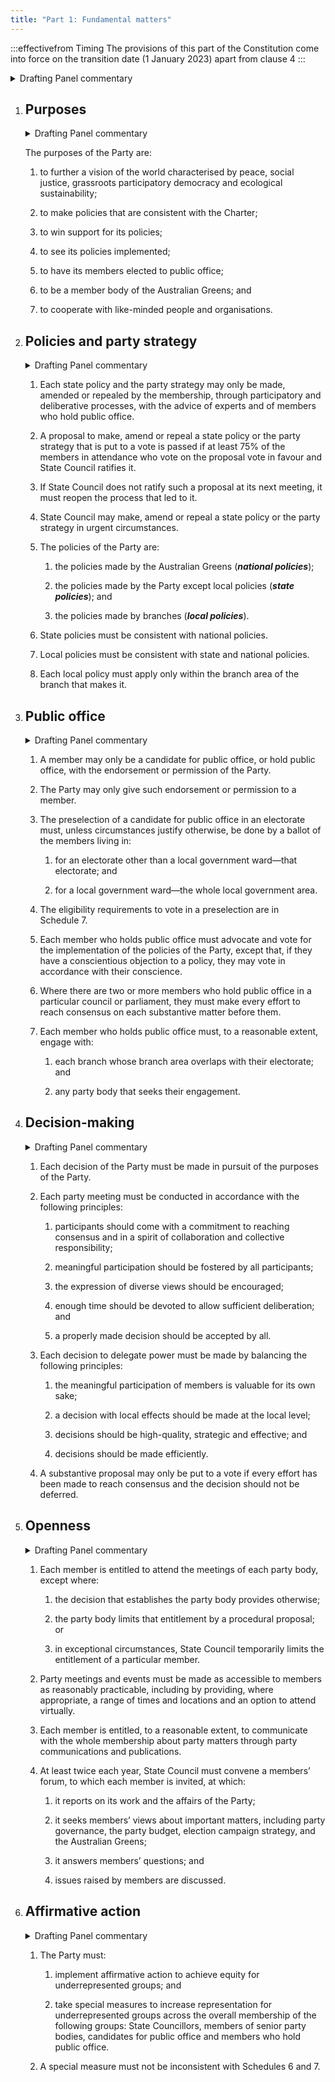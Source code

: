 ```yaml
---
title: "Part 1: Fundamental matters"
---
```


:::effectivefrom Timing
The provisions of this part of the Constitution come into force
on the transition date (1 January 2023) apart from clause 4
:::

<details>

<summary>Drafting Panel commentary</summary>

<u>At a glance</u>

* Sets out our purposes (clause 1).

* Sets out our principles about (clause 2 to 7):

    * how we make policies and the party strategy,

    * members in public office,

    * how we make decisions,

    * the openness of our Party, and

    * affirmative action.

* Sets out the hierarchy of policies (including Australian Greens policies and local
  policies made by branches) (clause 2).

<u>Summary and Explanation</u>

Clause 1 on purposes is straightforward.

Clause 2 on policy requires that party policy and the party strategy generally only be
made by members through a participatory process, by consensus (or a 75% vote) of
members participating. State Council can make a policy or the party strategy in urgent
circumstances. The clause also reflects our existing hierarchy of national, state and
local policies.

Clause 3 is about members in public office and keeps the existing arrangements. It
retains the conscience vote, requires members in public office at a particular level to
attempt to reach consensus with each other, and requires members in public office to
engage with branches and other party bodies wanting such engagement.

Clause 4 introduces a new requirement that all decisions must be made in pursuit of
the party’s purposes (clause 4(1)). The clause sets out, in a more mandatory way than
in our current Constitution, the principles of consensus decision-making (clause 4(2) &
(4)). This clause also sets out new principles for the delegation of decision-making
(clause 4(3)).

Clause 5 sets out the entitlement of members to attend meetings, establishes a new
requirement that meetings be accessible to all members and that members have a
reasonable right to communicate with all other members. This clause also provides for
members’ forums to be held twice a year to discuss issues raised by members
(clause 5(4)).

Clause 6 establishes an additional strengthened mandatory obligation on the Party to
implement affirmative action measures for underrepresented groups. However, this
does not affect the election process for the State Council.

</details>


1. ## Purposes

    <details><summary>Drafting Panel commentary</summary>
    Clause 1 on purposes is straightforward.
    </details>

    The purposes of the Party are:

    <subclause-letters>

    1.  to further a vision of the world characterised by peace, social
    justice, grassroots participatory democracy and ecological
    sustainability;

    2.  to make policies that are consistent with the Charter;

    3.  to win support for its policies;

    4.  to see its policies implemented;

    5.  to have its members elected to public office;

    6.  to be a member body of the Australian Greens; and

    7.  to cooperate with like-minded people and organisations.

    </subclause-letters>

2. ## Policies and party strategy

    <details><summary>Drafting Panel commentary</summary>
    Clause 2 on policy requires that party policy and the party strategy generally only be made by members through a participatory process, by consensus (or a 75% vote) of members participating. State Council can make a policy or the party strategy in urgent circumstances. The clause also reflects our existing hierarchy of national, state and local policies.
    </details>

    1.  Each state policy and the party strategy may only be made,
        amended or repealed by the membership, through participatory and
        deliberative processes, with the advice of experts and of
        members who hold public office.

    2.  A proposal to make, amend or repeal a state policy or the party
        strategy that is put to a vote is passed if at least 75% of the
        members in attendance who vote on the proposal vote in favour
        and State Council ratifies it.

    3.  If State Council does not ratify such a proposal at its next
        meeting, it must reopen the process that led to it.

    4.  State Council may make, amend or repeal a state policy or the
        party strategy in urgent circumstances. 

    5.  The policies of the Party are:

        <subclause-letters>

        1.  the policies made by the Australian Greens (***national
            policies***);

        2.  the policies made by the Party except local policies
            (***state policies***); and

        3.  the policies made by branches (***local policies***).

        </subclause-letters>

    6.  State policies must be consistent with national policies.

    7.  Local policies must be consistent with state and national
        policies.

    8.  Each local policy must apply only within the branch area of the
        branch that makes it.

3. ## Public office

    <details><summary>Drafting Panel commentary</summary>
    Clause 3 is about members in public office and keeps the existing arrangements. It retains the conscience vote, requires members in public office at a particular level to attempt to reach consensus with each other, and requires members in public office to engage with branches and other party bodies wanting such engagement.
    </details>

    1.  A member may only be a candidate for public office, or hold
        public office, with the endorsement or permission of the Party.

    2.  The Party may only give such endorsement or permission to a
        member.

    3.  The preselection of a candidate for public office in an
        electorate must, unless circumstances justify otherwise, be done
        by a ballot of the members living in:

        <subclause-letters>

        1.  for an electorate other than a local government ward—that
            electorate; and

        2.  for a local government ward—the whole local government area.

        </subclause-letters>

    4.  The eligibility requirements to vote in a preselection are in
        Schedule 7.

    5.  Each member who holds public office must advocate and vote for
        the implementation of the policies of the Party, except that, if
        they have a conscientious objection to a policy, they may vote
        in accordance with their conscience.

    6.  Where there are two or more members who hold public office in a
        particular council or parliament, they must make every effort to
        reach consensus on each substantive matter before them.

    7.  Each member who holds public office must, to a reasonable
        extent, engage with:

        <subclause-letters>

        1.  each branch whose branch area overlaps with their
            electorate; and

        2.  any party body that seeks their engagement.

        </subclause-letters>

4. ## Decision-making

    <details><summary>Drafting Panel commentary</summary>

    Clause 4 introduces a new requirement that all decisions must be made in pursuit of
    the party’s purposes (clause 4(1)). The clause sets out, in a more mandatory way than
    in our current Constitution, the principles of consensus decision-making (clause 4(2) &
    (4)). This clause also sets out new principles for the delegation of decision-making
    (clause 4(3)).

    </details>

    1.  Each decision of the Party must be made in pursuit of the
        purposes of the Party.

    2.  Each party meeting must be conducted in accordance with the
        following principles:

        <subclause-letters>

        1.  participants should come with a commitment to reaching
            consensus and in a spirit of collaboration and collective
            responsibility;

        2.  meaningful participation should be fostered by all
            participants;

        3.  the expression of diverse views should be encouraged;

        4.  enough time should be devoted to allow sufficient
            deliberation; and

        5.  a properly made decision should be accepted by all.

        </subclause-letters>

    3.  Each decision to delegate power must be made by balancing the
        following principles:

        <subclause-letters>

        1.  the meaningful participation of members is valuable for its
            own sake;

        2.  a decision with local effects should be made at the local
            level;

        3.  decisions should be high-quality, strategic and effective;
            and

        4.  decisions should be made efficiently.

        </subclause-letters>

    4.  A substantive proposal may only be put to a vote if every effort
        has been made to reach consensus and the decision should not be
        deferred.

5. ## Openness

    <details><summary>Drafting Panel commentary</summary>
    Clause 5 sets out the entitlement of members to attend meetings, establishes a new requirement that meetings be accessible to all members and that members have a reasonable right to communicate with all other members. This clause also provides for members’ forums to be held twice a year to discuss issues raised by members (clause 5(4)).
    </details>

    1.  Each member is entitled to attend the meetings of each party
        body, except where:

        <subclause-letters>

        1.  the decision that establishes the party body provides
            otherwise;

        2.  the party body limits that entitlement by a procedural
            proposal; or

        3.  in exceptional circumstances, State Council temporarily
            limits the entitlement of a particular member.

        </subclause-letters>

    2.  Party meetings and events must be made as accessible to members
        as reasonably practicable, including by providing, where
        appropriate, a range of times and locations and an option to
        attend virtually.

    3.  Each member is entitled, to a reasonable extent, to communicate
        with the whole membership about party matters through party
        communications and publications.

    4.  At least twice each year, State Council must convene a members’
        forum, to which each member is invited, at which:

        <subclause-letters>

        1.  it reports on its work and the affairs of the Party;

        2.  it seeks members’ views about important matters, including
            party governance, the party budget, election campaign
            strategy, and the Australian Greens;

        3.  it answers members’ questions; and

        4.  issues raised by members are discussed.

        </subclause-letters>

6. ## Affirmative action

    <details><summary>Drafting Panel commentary</summary>
    Clause 6 establishes an additional strengthened mandatory obligation on the Party to implement affirmative action measures for underrepresented groups. However, this does not affect the election process for the State Council.
    </details>

    1.  The Party must:

        <subclause-letters>

        1.  implement affirmative action to achieve equity for
            underrepresented groups; and

        2.  take special measures to increase representation for
            underrepresented groups across the overall membership of the
            following groups: State Councillors, members of senior party
            bodies, candidates for public office and members who hold
            public office.

        </subclause-letters>

    2.  A special measure must not be inconsistent with Schedules 6
        and 7.



